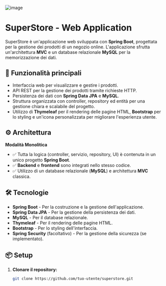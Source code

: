 
![image](https://github.com/user-attachments/assets/a02eadf4-8afa-4770-83be-a34ba649bcd9)


# SuperStore - Web Application

SuperStore è un'applicazione web sviluppata con **Spring Boot**, progettata per la gestione dei prodotti di un negozio online. L'applicazione sfrutta un'architettura **MVC** e un database relazionale **MySQL** per la memorizzazione dei dati.

## 🚀 Funzionalità principali
- Interfaccia web per visualizzare e gestire i prodotti.
- API REST per la gestione dei prodotti tramite richieste HTTP.
- Persistenza dei dati con **Spring Data JPA** e **MySQL**.
- Struttura organizzata con controller, repository ed entità per una gestione chiara e scalabile del progetto.
- Utilizzo di **Thymeleaf** per il rendering delle pagine HTML, **Bootstrap** per lo styling e un'icona personalizzata per migliorare l'esperienza utente.

## ⚙️ Architettura
**Modalità Monolitica**
- ✅ Tutta la logica (controller, servizio, repository, UI) è contenuta in un unico progetto **Spring Boot**.
- ✅ **Backend** e **frontend** sono integrati nello stesso codice.
- ✅ Utilizzo di un database relazionale (**MySQL**) e architettura **MVC** classica.

## 🛠️ Tecnologie
- **Spring Boot** - Per la costruzione e la gestione dell'applicazione.
- **Spring Data JPA** - Per la gestione della persistenza dei dati.
- **MySQL** - Per il database relazionale.
- **Thymeleaf** - Per il rendering delle pagine HTML.
- **Bootstrap** - Per lo styling dell'interfaccia.
- **Spring Security** (facoltativo) - Per la gestione della sicurezza (se implementato).

## 📦 Setup

1. **Clonare il repository:**
   ```bash
   git clone https://github.com/tuo-utente/superstore.git
